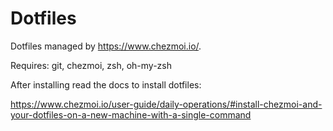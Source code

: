 # Dotfiles

Dotfiles managed by https://www.chezmoi.io/.

Requires: git, chezmoi, zsh, oh-my-zsh

After installing read the docs to install dotfiles:

https://www.chezmoi.io/user-guide/daily-operations/#install-chezmoi-and-your-dotfiles-on-a-new-machine-with-a-single-command
